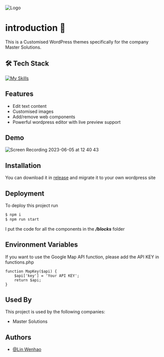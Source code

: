 
![Logo](https://www.master-solutions.nl/wp-content/uploads/2021/09/MNS_logo_medium_outlined_fixed-border.png)


# introduction 👋
This is a Customised WordPress themes specifically for the company Master Solutions.

## 🛠 Tech Stack
[![My Skills](https://skillicons.dev/icons?i=wordpress,php,js,html,css,react)](https://skillicons.dev)


## Features

- Edit text content
- Customised images
- Add/remove web components
- Powerful wordpress editor with live preview support


## Demo
![Screen Recording 2023-06-05 at 12 40 43](https://github.com/LinWenhao5/Master-Solutions-WordPress-Thema/assets/76943467/a4db2c23-662e-4a9d-8ec9-4d2f83375a51)


## Installation
You can download it in [release](https://github.com/LinWenhao5/Master-Solutions-WordPress-Thema/releases/tag/publish) and migrate it to your own wordpress site


## Deployment

To deploy this project run

```bash
$ npm i
$ npm run start
```

I put the code for all the components in the ***/blocks*** folder


## Environment Variables

If you want to use the Google Map API function, please add the API KEY in functions.php

```
function MapKey($api) {
    $api['key'] = 'Your API KEY';
    return $api;
}
```


## Used By

This project is used by the following companies:

- Master Solutions


## Authors

- [@Lin Wenhao](https://github.com/LinWenhao5)


